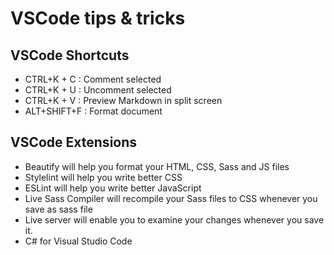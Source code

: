 # VSCode tips & tricks

## VSCode Shortcuts

- CTRL+K + C  : Comment selected
- CTRL+K + U  : Uncomment selected
- CTRL+K + V  : Preview Markdown in split screen
- ALT+SHIFT+F : Format document

## VSCode Extensions

- Beautify will help you format your HTML, CSS, Sass and JS files
- Stylelint will help you write better CSS
- ESLint will help you write better JavaScript
- Live Sass Compiler will recompile your Sass files to CSS whenever you save as sass file
- Live server will enable you to examine your changes whenever you save it.
- C# for Visual Studio Code
